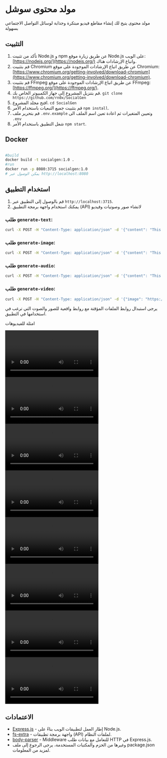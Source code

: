 # مولد محتوى سوشل 

مولد محتوى يتيح لك إنشاء مقاطع فيديو مبتكرة وجذابة لوسائل التواصل الاجتماعي بسهولة

## التثبيت

1. تأكد من تثبيت Node.js و npm عن طريق زيارة موقع Node.js على الويب: [https://nodejs.org/](https://nodejs.org/) واتباع الإرشادات هناك.
2. قم بتثبيت Chromium عن طريق اتباع الإرشادات الموجودة على موقع Chromium: [https://www.chromium.org/getting-involved/download-chromium](https://www.chromium.org/getting-involved/download-chromium).
3. قم بتثبيت FFmpeg عن طريق اتباع الإرشادات الموجودة على موقع FFmpeg: [https://ffmpeg.org/](https://ffmpeg.org/).
4. قم بتنزيل المشروع إلى جهاز الكمبيوتر الخاص بك. `git clone https://github.com/rn0x/SocialGen`
5. افتح مجلد المشروع. `cd SocialGen`
6. قم بتثبيت جميع التبعيات باستخدام الأمر `npm install`.
6. قم بتحرير ملف `.env.example` وتعيين المتغيرات ثم اعادة تعين اسم الملف الى `.env`
7. شغل التطبيق باستخدام الأمر `npm start`.


## Docker

```bash

#build
docker build -t socialgen:1.0 .
#run 
docker run -p 8080:3715 socialgen:1.0
# يمكن الوصول عبر http://localhost:8080
```

## استخدام التطبيق

1. قم بالوصول إلى التطبيق عبر `http://localhost:3715`.
2. يمكنك استخدام واجهة برمجة التطبيق (API) لانشاء صور وصوتيات وفيديو 

### طلب `generate-text`:
```bash
curl -X POST -H "Content-Type: application/json" -d '{"content": "This is a sample description."}' http://localhost:3715/generate-text
```

### طلب `generate-image`:
```bash
curl -X POST -H "Content-Type: application/json" -d '{"content": "This is a sample description text.", "imageSource": "https://example.com/image.jpg", "logoSource": "https://example.com/logo.png", "copyright": "Copyright info"}' http://localhost:3715/generate-image
```

### طلب `generate-audio`:
```bash
curl -X POST -H "Content-Type: application/json" -d '{"content": "This is a sample description text."}' http://localhost:3715/generate-audio
```

### طلب `generate-video`:
```bash
curl -X POST -H "Content-Type: application/json" -d '{"image": "https://example.com/image.jpg", "audio": "https://example.com/audio.mp3"}' http://localhost:3715/generate-video
```

يرجى استبدال روابط الملفات المؤقتة مع روابط واقعية للصور والصوت التي ترغب في استخدامها في التطبيق.


امثلة للفيديوهات 

![video-1](./example/Amarok_____Open_Source_Music_Player_Officially_Released__Here_______s_What_______s_New.mp4)
![video-2](./example/Amarok_____Released__Ported_to_Qt__KDE_Frameworks__.mp4)
![video-3](./example/Extend_Ubuntu_LTS_Updates_for____Years_with_Free_Ubuntu_Pro.mp4)
![video-4](./example/Handling__Cannot_refresh_snap_store__Error_in_Ubuntu______.mp4)
![video-5](./example/How_to_Install_PHP_____in_RHEL__.mp4)
![video-6](./example/Linux_Mint____Will_Include_Preinstalled_App_for_Matrix.mp4)
![video-7](./example/Meet_DuckDuckGo_Privacy_Pro__a___in___subscription_service_with_VPN__Personal_Information_Removal__and_Identity_Theft_Restoration.mp4)
![video-8](./example/The_biggest_use_cases_for_AI_in_Automotive__that_aren_______t_just_self_driving_cars_.mp4)

## الاعتمادات

- [Express.js](https://expressjs.com/) - إطار العمل لتطبيقات الويب بناءً على Node.js.
- [fs-extra](https://www.npmjs.com/package/fs-extra) - واجهة برمجة تطبيقات (API) لملفات النظام.
- [body-parser](https://www.npmjs.com/package/body-parser) - Middleware للتعامل مع بيانات طلب HTTP في Express.js.
- وغيرها من الحزم والمكتبات المستخدمة، يرجى الرجوع إلى ملف package.json لمزيد من المعلومات.